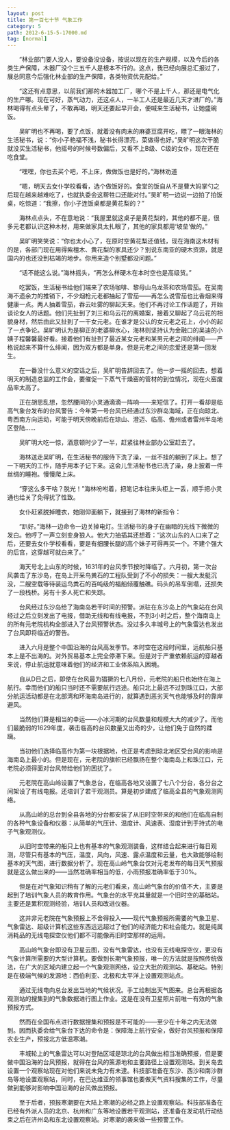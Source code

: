 ```yaml
---
layout: post
title: 第一百七十节 气象工作
category: 5
path: 2012-6-15-5-17000.md
tag: [normal]
---
```


　　“林业部门要人没人，要设备没设备，按说以现在的生产规模，以及今后的各类生产保障，木器厂没个三五千人是根本不行的。这点，我已经向展总汇报过了，展总同意今后强化林业部的生产保障，各类物资优先配给。”

　　“这还有点意思，以前我们那的木器加工厂，哪个不是上千人，那还是电气化的生产哪。现在可好，蒸气动力，还这点人，一半工人还是最近几天才进厂的。”海林喝得有点头晕了，不敢再喝，明天还要起早开会，便喊来生活秘书，让她盛碗饭。

　　吴旷明也不再喝，要了点饭，就着没有肉末的麻婆豆腐开吃，瞟了一眼海林的生活秘书，说：“你小子艳福不浅，秘书长得漂亮，菜做得也好。”吴旷明这次干脆就没买生活秘书，他摇号的时候号数偏后，又看不上B级、C级的女仆，现在还在吃食堂。

　　“嘿嘿，你也去买个吧，不上床，做做饭也是好的。”海林劝道

　　“嗯，明天去女仆学校看看，选个做饭好的。食堂的饭自从不是曹大妈掌勺之后现在越来越难吃了，也就执委会这帮牲口还能对付。”吴旷明一边说一边拍了拍饭桌，吃惊道：“我擦，你小子连饭桌都是黄花梨的？”

　　海林点点头，不在意地说：“我屋里就这桌子是黄花梨的，其他的都不是，很多元老都认识这种木材，用来做家具太扎眼了，其他的家具都用‘坡垒’做的。”

　　吴旷明笑笑说：“你也太小心了，在原时空黄花梨还值钱，现在海南这木材有的是，各部门现在用得紫檀木、黄花梨的家具还少？别说东南亚的硬木资源，就是国内的也还没到枯竭的地步。你用来造个别墅都没问题。”

　　“话不能这么说。”海林摇头，“再怎么样硬木在本时空也是高级货。”

　　吃罢饭，生活秘书给他们端来了农场咖啡、黎母山乌龙茶和农场雪茄。在吴南海不遗余力的推销下，不少烟枪元老都抽起了雪茄——再怎么说雪茄也比香烟来得健康一点。两人抽着雪茄，吞云吐雾的聊起天来。他们不再讨论工作话题了，开始谈论女人的话题。他们先扯到了刘三和乌云花的离婚案，接着又聊起了乌云花的相貌身材，然后由此又扯到了一干女元老。在谁才是公认的女元老之花上，小小的起了一点争论。吴旷明认为是柳正的老婆柳水心，海林则坚持认为金融口的吴迪的小姨子程馨馨最好看。接着他们有扯到了最近某女元老和某男元老之间的绯闻——严格说起来不算什么绯闻，因为双方都是单身。但是元老之间的恋爱还是第一回发生。

　　在一番没什么意义的空话之后，吴旷明告辞回去了。他一步一摇的回去，想着明天的制造总监的工作会，要催促一下蒸气干燥窑的管材的到位情况，现在火窑废品率太高了。

　　正在胡思乱想，忽然腰间的小灵通滴滴一阵响——来短信了。打开一看却是临高气象台发布的台风警告：今年第一号台风已经通过东沙群岛海域，正在向琼北、粤西南方向运动，可能于明天傍晚前后在琼山、澄迈、临高、儋州或者雷州半岛地区登陆……

　　吴旷明大吃一惊，酒意顿时少了一半，赶紧往林业部办公室赶去了。

　　海林送走吴旷明，在生活秘书的服侍下洗了澡，一丝不挂的躺到了床上。想了一下明天的工作，随手用本子记下来。这会儿生活秘书也已洗了澡，身上披着一件丝绸的睡袍。慢慢爬上床。

　　“穿这么多干啥？脱光！”海林吩咐着，把笔记本往床头柜上一丢，顺手把小灵通也给关了免得扰了性致。

　　女仆赶紧脱掉睡衣，她刚仰面躺下，就接到了海林的新指令：

　　“趴好。”海林一边命令一边关掉电灯。生活秘书的身子在幽暗的光线下微微的发白。他哼了一声立刻变身狼人。他大力抽插其还想着：“这次山东的人口来了之后，还要去女仆学校看看，要是有细腰长腿的高个妹子可得再买一个。不建个强大的后宫，这穿越可就白来了。”

　　海天号北上山东的时候，1631年的台风季节按时降临了。六月初，第一次台风袭击了东沙岛，在岛上开采鸟粪石的工程队受到了不小的损失：一艘大发艇沉没，二艘空载等待装运鸟粪石的百吨级的福船倾覆触礁。码头的吊车倒塌，还损失了一段栈桥。另有十多人死亡和失踪。

　　台风经过东沙岛给了海南岛若干时间的预警。派驻在东沙岛上的气象站在台风经过之后立刻发出了电报，借助无线和有线电报，不到3小时之后，整个海南岛上的所有元老院机构全部进入了台风预警状态。没过多久丰城号上的气象雷达也发出了台风即将临近的警告。

　　进入六月是整个中国沿海的台风高发季节。本时空在这段时间里，远航船只基本上是不出海的。对外贸易基本上完全停滞下来。但是对于严重依赖航运的穿越者来说，停止航运就意味着他们的经济和工业体系陷入困境。

　　自从D日之后，即使在台风最为猖獗的七八月份，元老院的船只也始终在海上航行。幸而他们的船只当时还不需要航行远途。船只北上最远不过到珠江口，大部分航运活动都是在北部湾和环海南岛进行的，就算遇到恶劣天气也能够及时的靠岸避风。

　　当然他们算是相当的幸运——小冰河期的台风数量和规模大大的减少了。而他们最脆弱的1629年度，袭击临高的台风数量又出奇的少，让他们免于自然的蹂躏。

　　当初他们选择临高作为第一块根据地，也正是考虑到琼北地区受台风的影响是海南岛上最小的。但是现在，元老院的旗帜已经飘扬在整个海南岛上和珠江口，元老院必须得面对台风带给他们的困扰了。

　　元老院在高山岭设置了气象总台，在临高各地又设置了七八个分台，各分台之间架设了有线电报。还培训了若干观测员。算是初步建成了临高全县的气象观测网络。

　　从高山岭的总台到全县各地的分台都安装了从旧时空带来的和他们在临高自制的各种气象设备和仪器：从简单的气压计、温度计、风速表、湿度计到手持式的电子气象观测仪。

　　从旧时空带来的船只上也有基本的气象观测装备，这样结合起来进行每日观测，尽管只有基本的气压，温度，风向，风速、露点温度和云量，也大致能够绘制基本的天气图，进行数据分析了。现在高山岭气象台仅对元老发布的每日天气预报就是这么做出来的——当然准确率相当的低，小雨预报准确率低于30%。

　　但是在对气象知识稍有了解的元老们看来，高山岭气象台的价值不大，主要是起到了培训气象人员的教育作用。气象台的水平充其量就是一个旧时空的基础站。主要还是累积观测经验，培训人员和改进仪器。

　　这并非元老院在气象预报上不舍得投入——现代气象预报所需要的气象卫星、气象雷达、超级计算机这些东西远远超过了他们的经济能力和社会能力。就是纯属消耗品的无线电探空仪他们都不可能像再旧时空那样的运用。

　　高山岭气象台即没有卫星云图，没有气象雷达，也没有无线电探空仪，更没有气象计算所需要的大型计算机。要做到长期气象预报，唯一的方法就是按照传统做法，在广大的区域内建立起一个气象观测网络，设立大批的观测站、基础站。特别是在极端气候的发源地：西伯利亚、北极和太平洋上设置观测站点。

　　通过无线电向总台发出当地的气候状况。手工绘制出天气图来。总台再根据各观测站的搜集到的气象数据进行图上作业。这是在没有卫星照片前唯一有效的气象预报方式。

　　然而在全国布点进行数据搜集和预报是不可能的——至少在十年之内无法做到。因而执委会给气象台下达的命令是：保障海上航行安全，做好台风预报和保障农业生产，预报北方低温寒潮。

　　丰城轮上的气象雷达可以对登陆区域是琼北的台风做出相当准确预报，但是要做中国沿海的台风预报，就得在台风的策源地和主要路径上设置观测站。到关岛去设置一个观察站现在对他们来说未免力有未逮。科技部准备在东沙、西沙和南沙群岛等地设置观察站，同时，在巴达维亚的领事馆也要做天气资料搜集的工作，尽量做到能够对影响中国沿海的台风做出预报。

　　至于后者，预报寒潮要在大陆上寒潮的必经之路上设置观察站。科技部准备在已经有外派人员的北京、杭州和广东等地设置若干观测站，还准备在发动机行动结束之后在济州岛和东北设置观察站。对寒潮的袭来做一些预警工作。
